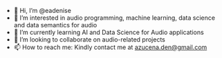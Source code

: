 - 👋 Hi, I’m @eadenise
- 👀 I’m interested in audio programming, machine learning, data science and data semantics for audio
- 🌱 I’m currently learning AI and Data Science for Audio applications
- 💞️ I’m looking to collaborate on audio-related projects
- 📫 How to reach me: Kindly contact me at azucena.den@gmail.com

<!---
eadenise/eadenise is a ✨ special ✨ repository because its `README.md` (this file) appears on your GitHub profile.
You can click the Preview link to take a look at your changes.
--->
